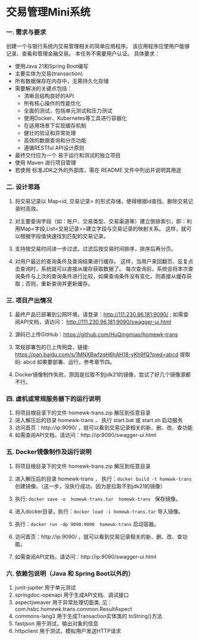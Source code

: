 # 交易管理Mini系统

### 一. 需求与要求
创建一个与银行系统内交易管理相关的简单应用程序。 该应用程序应使用户能够记录、查看和管理金融交易。 本任务不需要用户认证。
具体要求：
* 使用Java 21和Spring Boot编写
* 主要实体为交易(transaction)
* 所有数据保存在内存中，无需持久化存储
* 需要解决的关键点包括：
   *  清晰且结构良好的API
   *  所有核心操作的性能优化
   *  全面的测试，包括单元测试和压力测试
   *  使用Docker、Kubernetes等工具进行容器化
   *  在适用场景下实现缓存机制
   *  健壮的验证和异常处理
   *  高效的数据查询和分页功能
   *  遵循RESTful API设计原则
* 最终交付应为一个 易于运行和测试的独立项目
* 使用 Maven 进行项目管理
* 若使用 标准JDK之外的外部库，需在 README 文件中列出并说明其用途


### 二. 设计思路
1) 将交易记录以 Map<id, 交易记录> 的形式存储，使得根据id查找、删除交易记录时高效。

2) 对主要查询字段（如：账户、交易类型、交易渠道等）建立倒排索引，即：利用Map<字段,List<交易记录>>建立字段与交易记录的映射关系。
    这样，就可以根据字段值快速找到匹配的交易记录。

3) 支持按交易时间进一步过滤，过滤后按交易时间排序，排序后再分页。

4) 对用户最近的查询条件及查询结果进行缓存。 这样，当用户来回翻页、反复点击查询时，系统就可以直接从缓存获取数据了。
   每次查询前，系统会将本次查询条件与上次的查询条件进行比较，如果查询条件没有变化，则直接从缓存获取；否则，重新查询并更新缓存。

   
### 三. 项目产出情况
1) 最终产品已部署到公网环境，请登录：http://111.230.96.181:9090/ ;
   如需查阅API文档，请访问： http://111.230.96.181:9090/swagger-ui.html 

2) 源码已上传GitHub：https://github.com/HuQingmiao/homewk-trans

3) 常规部署包的已上传网盘，链接: https://pan.baidu.com/s/1MNXBwfzgH6hAH18-yKh9fQ?pwd=abcd 提取码: abcd 
   如果要部署、运行，参考章节四。

4) Docker镜像制作失败，原因是拉取不到jdk21的镜像，尝试了好几个镜像源都不行。


### 四. 虚机或常规服务器下的运行说明
1) 将项目根目录下的文件 homewk-trans.zip 解压到任意目录
2) 进入解压后的目录 homewk-trans ， 执行 start.bat 或 start.sh 启动服务
3) 访问首页：http://ip:9090/ ，就可以看到交易记录相关的新、删、改、查功能
4) 如需查阅API文档，请访问：http://ip:9090/swagger-ui.html


### 五. Docker镜像制作及运行说明
1) 将项目根目录下的文件 homewk-trans.zip 解压到任意目录
2) 进入解压后的目录 homewk-trans ， 执行：`docker build -t homewk-trans` 创建镜像。（这一步，没执行成功，因为是拉取不到jdk21的镜像）
3) 执行: `docker save -o  homewk-trans.tar  homewk-trans ` 保存镜像。

4) 进入docker目录，执行：`docker load -i homewk-trans.tar` 导入镜像。
5) 执行：`docker run -dp 9090:9090  homewk-trans` 启动容器。
6) 访问首页：http://ip:9090/ ，就可以看到交易记录相关的新、删、改、查功能。
7) 如需查阅API文档，请访问：http://ip:9090/swagger-ui.html


### 六. 依赖包说明（Java 和 Spring Boot以外的）
1) junit-jupiter         用于单元测试
2) springdoc-openapi     用于生成API文档、调试接口
3) aspectjweaver         用于异常处理切面类, 见：com.hsbc.homewk.trans.common.ResultAspect
4) commons-lang3         用于生成Transaction实体类的 toString()方法
5) fastjson              用于测试，输出对象的信息
6) httpclient            用于测试，模拟用户发送HTTP请求
